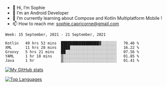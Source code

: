 - 👋 Hi, I’m Sophie
- 👀 I’m an Android Developer
- 🌱 I’m currently learning about Compose and Kotlin Multiplatform Mobile !
- 📫 How to reach me: sophie.capricorne@gmail.com


<!--START_SECTION:waka-->
```text
Week: 15 September, 2021 - 21 September, 2021

Kotlin   49 hrs 52 mins  █████████████████▓░░░░░░░   70.46 % 
XML      11 hrs 28 mins  ████░░░░░░░░░░░░░░░░░░░░░   16.22 % 
Groovy   5 hrs 21 mins   ██░░░░░░░░░░░░░░░░░░░░░░░   07.56 % 
YAML     1 hr 18 mins    ▒░░░░░░░░░░░░░░░░░░░░░░░░   01.85 % 
Java     1 hr            ▒░░░░░░░░░░░░░░░░░░░░░░░░   01.41 % 
```
<!--END_SECTION:waka-->

[![My GitHub stats](https://github-readme-stats.vercel.app/api?username=sophicapri&show_icons=true&theme=buefy)](https://github.com/anuraghazra/github-readme-stats)

[![Top Languages](https://github-readme-stats.vercel.app/api/top-langs/?username=sophicapri&langs_count=3&layout=compact)](https://github.com/anuraghazra/github-readme-stats)


